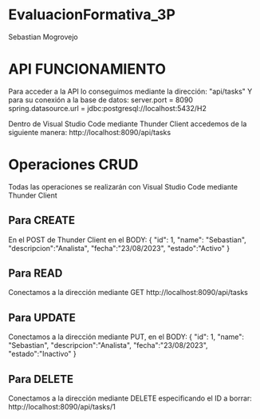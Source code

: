 # EvaluacionFormativa_3P
Sebastian Mogrovejo

# API FUNCIONAMIENTO
Para acceder a la API lo conseguimos mediante la dirección: "api/tasks"
Y para su conexión a la base de datos:
server.port = 8090
spring.datasource.url = jdbc:postgresql://localhost:5432/H2

Dentro de Visual Studio Code mediante Thunder Client accedemos de la siguiente manera:
http://localhost:8090/api/tasks

# Operaciones CRUD
Todas las operaciones se realizarán con Visual Studio Code mediante Thunder Client
## Para CREATE
En el POST de Thunder Client en el BODY:
{
  "id": 1,
  "name": "Sebastian",
  "descripcion":"Analista",
  "fecha":"23/08/2023",
  "estado":"Activo"
}


## Para READ
Conectamos a la dirección mediante GET
http://localhost:8090/api/tasks

## Para UPDATE
Conectamos a la dirección mediante PUT, en el BODY:
{
  "id": 1,
  "name": "Sebastian",
  "descripcion":"Analista",
  "fecha":"23/08/2023",
  "estado":"Inactivo"
}

## Para DELETE
Conectamos a la dirección mediante DELETE especificando el ID a borrar:
http://localhost:8090/api/tasks/1

